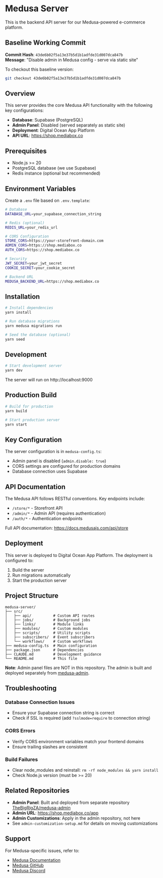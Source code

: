 # Medusa Server

This is the backend API server for our Medusa-powered e-commerce platform.

## Baseline Working Commit

**Commit Hash**: `43de6b02f5a13e37b5d1b1adfde31d007dca847b`  
**Message**: "Disable admin in Medusa config - serve via static site"

To checkout this baseline version:
```bash
git checkout 43de6b02f5a13e37b5d1b1adfde31d007dca847b
```

## Overview

This server provides the core Medusa API functionality with the following key configurations:
- **Database**: Supabase (PostgreSQL)
- **Admin Panel**: Disabled (served separately as static site)
- **Deployment**: Digital Ocean App Platform
- **API URL**: https://shop.mediabox.co

## Prerequisites

- Node.js >= 20
- PostgreSQL database (we use Supabase)
- Redis instance (optional but recommended)

## Environment Variables

Create a `.env` file based on `.env.template`:

```bash
# Database
DATABASE_URL=your_supabase_connection_string

# Redis (optional)
REDIS_URL=your_redis_url

# CORS Configuration
STORE_CORS=https://your-storefront-domain.com
ADMIN_CORS=https://shop.mediabox.co
AUTH_CORS=https://shop.mediabox.co

# Security
JWT_SECRET=your_jwt_secret
COOKIE_SECRET=your_cookie_secret

# Backend URL
MEDUSA_BACKEND_URL=https://shop.mediabox.co
```

## Installation

```bash
# Install dependencies
yarn install

# Run database migrations
yarn medusa migrations run

# Seed the database (optional)
yarn seed
```

## Development

```bash
# Start development server
yarn dev
```

The server will run on http://localhost:9000

## Production Build

```bash
# Build for production
yarn build

# Start production server
yarn start
```

## Key Configuration

The server configuration is in `medusa-config.ts`:
- Admin panel is disabled (`admin.disable: true`)
- CORS settings are configured for production domains
- Database connection uses Supabase

## API Documentation

The Medusa API follows RESTful conventions. Key endpoints include:
- `/store/*` - Storefront API
- `/admin/*` - Admin API (requires authentication)
- `/auth/*` - Authentication endpoints

Full API documentation: https://docs.medusajs.com/api/store

## Deployment

This server is deployed to Digital Ocean App Platform. The deployment is configured to:
1. Build the server
2. Run migrations automatically
3. Start the production server

## Project Structure

```
medusa-server/
├── src/
│   ├── api/          # Custom API routes
│   ├── jobs/         # Background jobs
│   ├── links/        # Module links
│   ├── modules/      # Custom modules
│   ├── scripts/      # Utility scripts
│   ├── subscribers/  # Event subscribers
│   └── workflows/    # Custom workflows
├── medusa-config.ts  # Main configuration
├── package.json      # Dependencies
├── CLAUDE.md         # Development guidance
└── README.md         # This file
```

**Note**: Admin panel files are NOT in this repository. The admin is built and deployed separately from [medusa-admin](https://github.com/TheBigRigZA/medusa-admin).

## Troubleshooting

### Database Connection Issues
- Ensure your Supabase connection string is correct
- Check if SSL is required (add `?sslmode=require` to connection string)

### CORS Errors
- Verify CORS environment variables match your frontend domains
- Ensure trailing slashes are consistent

### Build Failures
- Clear node_modules and reinstall: `rm -rf node_modules && yarn install`
- Check Node.js version (must be >= 20)

## Related Repositories

- **Admin Panel**: Built and deployed from separate repository [TheBigRigZA/medusa-admin](https://github.com/TheBigRigZA/medusa-admin)
- **Admin URL**: https://shop.mediabox.co/app
- **Admin Customizations**: Apply in the admin repository, not here
- See `admin-customization-setup.md` for details on moving customizations

## Support

For Medusa-specific issues, refer to:
- [Medusa Documentation](https://docs.medusajs.com)
- [Medusa GitHub](https://github.com/medusajs/medusa)
- [Medusa Discord](https://discord.gg/medusajs)
